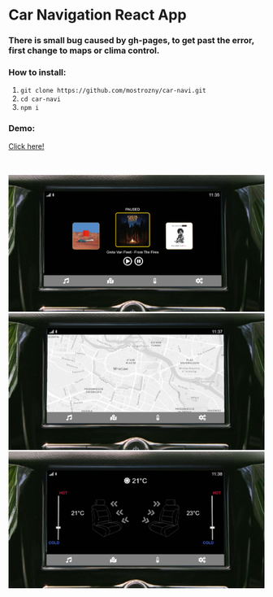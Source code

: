 # Car Navigation React App

### There is small bug caused by gh-pages, to get past the error, first change to maps or clima control.

### How to install:
1. `git clone https://github.com/mostrozny/car-navi.git`
2. `cd car-navi`
3. `npm i`

### Demo:
 [Click here!](https://mostrozny.github.io/car-navi/build/ "Car Navigation")

<p align="center">
  <br /><br />
  <img src="https://raw.githubusercontent.com/mostrozny/car-navi/master/images/naviimg1.jpg" alt="text" width="600" />
  <br />
  <img src="https://raw.githubusercontent.com/mostrozny/car-navi/master/images/naviimg2.jpg" alt="text" width="600" />  
  <br />
  <img src="https://raw.githubusercontent.com/mostrozny/car-navi/master/images/naviimg3.jpg" alt="text" width="600" /> 
</p>
